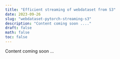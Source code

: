 ```yaml
---
title: "Efficient streaming of webdataset from S3"
date: 2023-09-26
slug: "webdataset-pytorch-streaming-s3"
description: "Content coming soon ...."
draft: false
math: false
toc: false
---
```



Content coming soon ...
